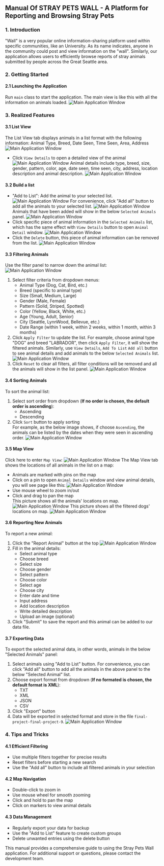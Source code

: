 
## Manual Of STRAY PETS WALL - A Platform for Reporting and Browsing Stray Pets

### 1. Introduction
"Wall" is a very popular online information-sharing platform used within specific communities, like an University. As its name indicates, anyone in the community could post and view information on the "wall".
Similarly, our application allows users to efficiently browse reports of stray animals submitted by people across the Great Seattle area.

### 2. Getting Started

#### 2.1 Launching the Application
Run `main` class to start the application. The main view is like this with all the information on animals loaded.
   ![Main Application Window](run_main.png)
### 3. Realized Features

#### 3.1 List View
The List View tab displays animals in a list format with the following information: Animal Type, Breed, Date Seen, Time Seen, Area, Address
![Main Application Window](animal_list.png)
- Click `View Details` to open a detailed view of the animal
![Main Application Window](animal_list_1.jpeg)
Animal details include type, breed, size, gender, pattern, color, age, date seen, time seen, city, address, location description and animal description.
![Main Application Window](detail.jpg)

  
#### 3.2 Build a list 
- "Add to List": Add the animal to your selected list.
  ![Main Application Window](animal_list_2.png)
  For convenience, click "Add all" button to add all the animals to your selected list.
  ![Main Application Window](add_all.png)
  Animals that have been added will show in the below `Selected Animals` panel.
  ![Main Application Window](selected_animals.png)
- Click specific piece of animal information in the `Selected Animals` list, which has the same effect with `View Details` button to open `Animal Detail` window.
  ![Main Application Window](detail1.png)
- Click the `Delete` button, this piece of animal information can be removed from the list.
  ![Main Application Window](delete.png)

#### 3.3 Filtering Animals
Use the filter panel to narrow down the animal list:
![Main Application Window](filter_panel.png)
1. Select filter criteria from dropdown menus:
    - Animal Type (Dog, Cat, Bird, etc.)
    - Breed (specific to animal type)
    - Size (Small, Medium, Large)
    - Gender (Male, Female)
    - Pattern (Solid, Striped, Spotted)
    - Color (Yellow, Black, White, etc.)
    - Age (Young, Adult, Senior)
    - City (Seattle, LynnWood, Bellevue, etc.)
    - Date Range (within 1 week, within 2 weeks, within 1 month, within 3 months)
2. Click `Apply Filter` to update the list. For example, choose animal type "DOG" and breed "LABRADOR", then click `Apply Filter`, it will show the filtered animals.
Similarly, use `View Details`, `Add To List` `Add all` button to see animal details and add animals to the below `Selected Animals` list.
![Main Application Window](filter_display.png)
3. Click `Reset` to clear all filters, all filter conditions will be removed and all the animals will show in the list panel.
![Main Application Window](reset.png)

#### 3.4 Sorting Animals
To sort the animal list:
1. Select sort order from dropdown (**If no order is chosen, the default order is ascending**):
    - Ascending
    - Descending
2. Click `Sort` button to apply sorting  
For example, as the below image shows, if choose `Ascending`, the animals can be listed by the dates when they were seen in ascending order.
![Main Application Window](sort_by_date.png)

#### 3.5 Map View
Click here to enter `Map View`:
![Main Application Window](open_map.png)
The Map View tab shows the locations of all animals in the list on a map:
- Animals are marked with pins on the map
- Click on a pin to open `Animal Details` window and view animal details, you will see page like this:
![Main Application Window](detail_map.png)
- Use mouse wheel to zoom in/out
- Click and drag to pan the map  
This picture shows all the animals' locations on map.
  ![Main Application Window](map_all.jpg)
This picture shows all the filtered dogs' locations on map.
  ![Main Application Window](map_dog.jpg)

#### 3.6 Reporting New Animals
To report a new animal:
1. Click the "Report Animal" button at the top
   ![Main Application Window](report.png)
2. Fill in the animal details:
    - Select animal type
    - Choose breed
    - Select size
    - Choose gender
    - Select pattern
    - Choose color
    - Select age
    - Choose city
    - Enter date and time
    - Input address
    - Add location description
    - Write detailed description
    - Upload an image (optional)
3. Click "Submit" to save the report and this animal can be added to our data file.

#### 3.7 Exporting Data
To export the selected animal data, in other words, animals in the below "Selected Animals" panel:
1. Select animals using "Add to List" button. For convenience, you can click "Add all" button to add all the animals in the above panel to the below "Selected Animal" list.
2. Choose export format from dropdown (**If no formated is chosen, the default format is XML**):
    - TXT
    - XML
    - JSON
    - CSV
3. Click "Export" button
4. Data will be exported in selected format and store in the file `final-project-final-project-9`.
![Main Application Window](export.png)

### 4. Tips and Tricks

#### 4.1 Efficient Filtering
- Use multiple filters together for precise results
- Reset filters before starting a new search
- Use the "Add all" button to include all filtered animals in your selection

#### 4.2 Map Navigation
- Double-click to zoom in
- Use mouse wheel for smooth zooming
- Click and hold to pan the map
- Click on markers to view animal details

#### 4.3 Data Management
- Regularly export your data for backup
- Use the "Add to List" feature to create custom groups
- Delete unwanted entries using the delete button



This manual provides a comprehensive guide to using the Stray Pets Wall application. For additional support or questions, please contact the development team.
